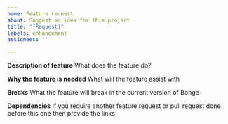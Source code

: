 ```yaml
---
name: Feature request
about: Suggest an idea for this project
title: "[Request]"
labels: enhancement
assignees: ''

---
```


**Description of feature**
What does the feature do?

**Why the feature is needed**
What will the feature assist with

**Breaks**
What the feature will break in the current version of Bonge

**Dependencies**
If you require another feature request or pull request done before this one then provide the links
